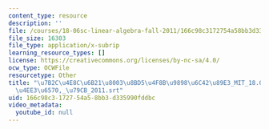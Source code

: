 ```yaml
---
content_type: resource
description: ''
file: /courses/18-06sc-linear-algebra-fall-2011/166c98c3172754a58bb3d335990fddbc_7b2c4e8c6b2180038bd54f8b98986c4289e3_MIT_18.06SC_7ebf60274ee36570-_79cb_2011.vtt
file_size: 16303
file_type: application/x-subrip
learning_resource_types: []
license: https://creativecommons.org/licenses/by-nc-sa/4.0/
ocw_type: OCWFile
resourcetype: Other
title: "\u7B2C\u4E8C\u6B21\u8003\u8BD5\u4F8B\u9898\u6C42\u89E3_MIT_18.06SC_\u7EBF\u6027\
  \u4EE3\u6570,_\u79CB_2011.srt"
uid: 166c98c3-1727-54a5-8bb3-d335990fddbc
video_metadata:
  youtube_id: null
---
```


